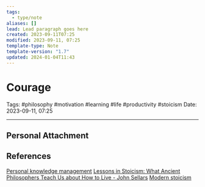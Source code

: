 ```yaml
---
tags:
  - type/note
aliases: []
lead: Lead paragraph goes here
created: 2023-09-11T07:25
modified: 2023-09-11, 07:25
template-type: Note
template-version: "1.7"
updated: 2024-01-04T11:43
---
```


# Courage

Tags: #philosophy  #motivation #learning #life #productivity #stoicism 
Date: 2023-09-11, 07:25

---

## Personal Attachment


## References

[Personal knowledge management](Personal%20knowledge%20management.md)
[Lessons in Stoicism: What Ancient Philosophers Teach Us about How to Live - John Sellars](https://books.google.cz/books/about/Lessons_in_Stoicism.html?id=ky84zQEACAAJ&redir_esc=y)
[Modern stoicism](https://modernstoicism.com/)
